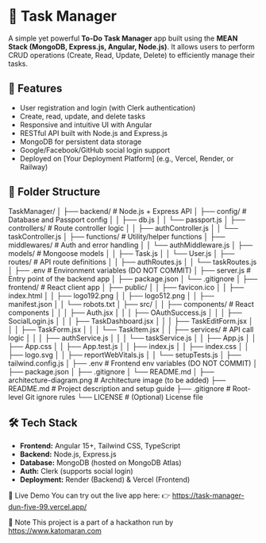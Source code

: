 # 📝 Task Manager

A simple yet powerful **To-Do Task Manager** app built using the **MEAN Stack (MongoDB, Express.js, Angular, Node.js)**. It allows users to perform CRUD operations (Create, Read, Update, Delete) to efficiently manage their tasks.

## 🚀 Features

- User registration and login (with Clerk authentication)
- Create, read, update, and delete tasks
- Responsive and intuitive UI with Angular
- RESTful API built with Node.js and Express.js
- MongoDB for persistent data storage
- Google/Facebook/GitHub social login support
- Deployed on [Your Deployment Platform] (e.g., Vercel, Render, or Railway)

## 📁 Folder Structure

TaskManager/
│
├── backend/                         # Node.js + Express API
│   ├── config/                      # Database and Passport config
│   │   ├── db.js
│   │   └── passport.js
│   ├── controllers/                 # Route controller logic
│   │   ├── authController.js
│   │   └── taskController.js
│   ├── functions/                   # Utility/helper functions
│   ├── middlewares/                # Auth and error handling
│   │   └── authMiddleware.js
│   ├── models/                      # Mongoose models
│   │   ├── Task.js
│   │   └── User.js
│   ├── routes/                      # API route definitions
│   │   ├── authRoutes.js
│   │   └── taskRoutes.js
│   ├── .env                         # Environment variables (DO NOT COMMIT)
│   ├── server.js                    # Entry point of the backend app
│   ├── package.json
│   └── .gitignore
│
├── frontend/                        # React client app
│   ├── public/
│   │   ├── favicon.ico
│   │   ├── index.html
│   │   ├── logo192.png
│   │   ├── logo512.png
│   │   ├── manifest.json
│   │   └── robots.txt
│   ├── src/
│   │   ├── components/              # React components
│   │   │   ├── Auth.jsx
│   │   │   ├── OAuthSuccess.js
│   │   │   ├── SocialLogin.js
│   │   │   ├── TaskDashboard.jsx
│   │   │   ├── TaskEditForm.jsx
│   │   │   ├── TaskForm.jsx
│   │   │   └── TaskItem.jsx
│   │   ├── services/                # API call logic
│   │   │   ├── authService.js
│   │   │   └── taskService.js
│   │   ├── App.js
│   │   ├── App.css
│   │   ├── App.test.js
│   │   ├── index.js
│   │   ├── index.css
│   │   ├── logo.svg
│   │   ├── reportWebVitals.js
│   │   └── setupTests.js
│   ├── tailwind.config.js
│   ├── .env                         # Frontend env variables (DO NOT COMMIT)
│   ├── package.json
│   ├── .gitignore
│   └── README.md
│
├── architecture-diagram.png        # Architecture image (to be added)
├── README.md                       # Project description and setup guide
├── .gitignore                      # Root-level Git ignore rules
└── LICENSE                         # (Optional) License file


## 🛠️ Tech Stack

- **Frontend:** Angular 15+, Tailwind CSS, TypeScript
- **Backend:** Node.js, Express.js
- **Database:** MongoDB (hosted on MongoDB Atlas)
- **Auth:** Clerk (supports social login)
- **Deployment:** Render (Backend) & Vercel (Frontend)

🚀 Live Demo
You can try out the live app here:
👉 https://task-manager-dun-five-99.vercel.app/

📢 Note
This project is a part of a hackathon run by
https://www.katomaran.com

